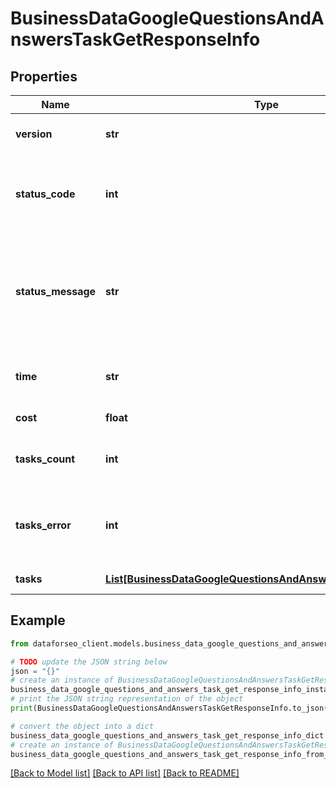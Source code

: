 # BusinessDataGoogleQuestionsAndAnswersTaskGetResponseInfo


## Properties

Name | Type | Description | Notes
------------ | ------------- | ------------- | -------------
**version** | **str** | the current version of the API | [optional] 
**status_code** | **int** | general status code you can find the full list of the response codes here | [optional] 
**status_message** | **str** | general informational message you can find the full list of general informational messages here | [optional] 
**time** | **str** | total execution time, seconds | [optional] 
**cost** | **float** | total tasks cost, USD | [optional] 
**tasks_count** | **int** | the number of tasks in the tasks array | [optional] 
**tasks_error** | **int** | the number of tasks in the tasks array returned with an error | [optional] 
**tasks** | [**List[BusinessDataGoogleQuestionsAndAnswersTaskGetTaskInfo]**](BusinessDataGoogleQuestionsAndAnswersTaskGetTaskInfo.md) | array of tasks | [optional] 

## Example

```python
from dataforseo_client.models.business_data_google_questions_and_answers_task_get_response_info import BusinessDataGoogleQuestionsAndAnswersTaskGetResponseInfo

# TODO update the JSON string below
json = "{}"
# create an instance of BusinessDataGoogleQuestionsAndAnswersTaskGetResponseInfo from a JSON string
business_data_google_questions_and_answers_task_get_response_info_instance = BusinessDataGoogleQuestionsAndAnswersTaskGetResponseInfo.from_json(json)
# print the JSON string representation of the object
print(BusinessDataGoogleQuestionsAndAnswersTaskGetResponseInfo.to_json())

# convert the object into a dict
business_data_google_questions_and_answers_task_get_response_info_dict = business_data_google_questions_and_answers_task_get_response_info_instance.to_dict()
# create an instance of BusinessDataGoogleQuestionsAndAnswersTaskGetResponseInfo from a dict
business_data_google_questions_and_answers_task_get_response_info_from_dict = BusinessDataGoogleQuestionsAndAnswersTaskGetResponseInfo.from_dict(business_data_google_questions_and_answers_task_get_response_info_dict)
```
[[Back to Model list]](../README.md#documentation-for-models) [[Back to API list]](../README.md#documentation-for-api-endpoints) [[Back to README]](../README.md)


